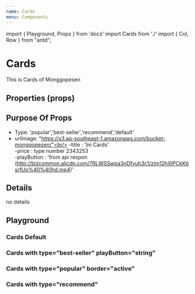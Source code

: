 ```yaml
---
name: Cards
menu: Components
---
```


import { Playground, Props } from 'docz'
import Cards from './'
import { Col, Row } from "antd";

# Cards

This is Cards of Monggopesen

## Properties (props)

<Props of={Cards} />

## Purpose Of Props

- Type: 'popular','best-seller','recommend','default'<br/>
- urlImage: "https://s3.ap-southeast-1.amazonaws.com/bucket-monggopesen/"<br/>
-title : 'Ini Cards'<br/>
-price : type number 2343253<br/>
-playButton : 'from api respon (http://bizcommon.alicdn.com/7RLWSSwpa3nDfyuh3c1/zIm12hXlPCkKtisrfUo%40%40hd.mp4)'

## Details

no details

## Playground

### Cards Default
<Playground>
<Cards
    title={"Sepeda Motor"}
    urlImage={"https://s3.ap-southeast-1.amazonaws.com/bucket-monggopesen/2019-08-15T07:02:04.092Z_574ae245-06c0-49ae-b4d3-33924223a652"}
    price={25283000.00}/>
</Playground>

### Cards with type="best-seller" playButton="string"

<Playground>
<Cards
    type="best-seller"
    title={"Sepeda Motor"}
    urlImage={"https://s3.ap-southeast-1.amazonaws.com/bucket-monggopesen/2019-08-15T07:02:04.092Z_574ae245-06c0-49ae-b4d3-33924223a652"}
    price={25283000.00}
    playButton="http://bizcommon.alicdn.com/7RLWSSwpa3nDfyuh3c1/zIm12hXlPCkKtisrfUo%40%40hd.mp4"
/>
</Playground>

### Cards with type="popular" border="active"

<Playground>
<Cards
    type="popular"
    border="active"
    title={"Sepeda Motor"}
    urlImage={"https://s3.ap-southeast-1.amazonaws.com/bucket-monggopesen/2019-08-15T07:02:04.092Z_574ae245-06c0-49ae-b4d3-33924223a652"}
    price={25283000.00}
/>
</Playground>

### Cards with type="recommend"

<Playground>
<Cards
    type="recommend"
    title={"Sepeda Motor"}
    urlImage={"https://s3.ap-southeast-1.amazonaws.com/bucket-monggopesen/2019-08-15T07:02:04.092Z_574ae245-06c0-49ae-b4d3-33924223a652"}
    price={25283000.00}
/>
</Playground>
